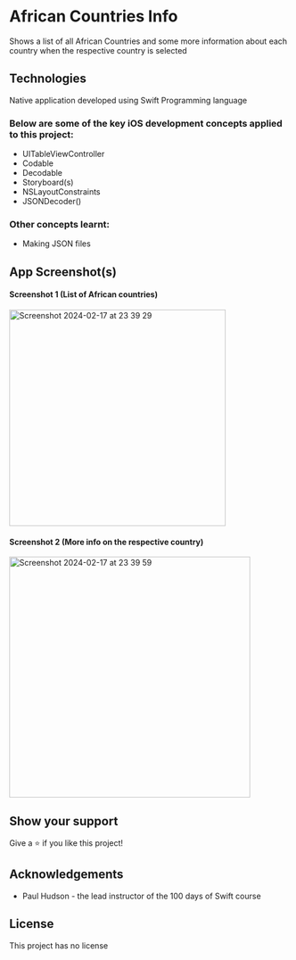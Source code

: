 # African Countries Info
Shows a list of all African Countries and some more information about each country when the respective country is selected

## Technologies
Native application developed using Swift Programming language

### Below are some of the key iOS development concepts applied to this project:
- UITableViewController
- Codable
- Decodable
- Storyboard(s)
- NSLayoutConstraints
- JSONDecoder()

### Other concepts learnt:
- Making JSON files

## App Screenshot(s)

#### Screenshot 1 (List of African countries)
<img width="388" alt="Screenshot 2024-02-17 at 23 39 29" src="https://github.com/leonardsangoroh/AfricanCountriesInfo/assets/61079370/892fcba1-8e66-4d20-9a3d-3d07d9def19f">

#### Screenshot 2 (More info on the respective country)
<img width="432" alt="Screenshot 2024-02-17 at 23 39 59" src="https://github.com/leonardsangoroh/AfricanCountriesInfo/assets/61079370/35838d03-789c-488b-94b2-7a0f7a6e7e94">

## Show your support
Give a ⭐️ if you like this project!

## Acknowledgements
- Paul Hudson - the lead instructor of the 100 days of Swift course

## License
This project has no license
